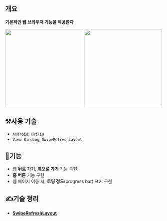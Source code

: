 ## 개요
<strong> 기본적인 웹 브라우저 기능을 제공한다</strong>

<img src="https://user-images.githubusercontent.com/40654227/170873222-819e8ca6-a78b-4ec7-bbfd-c3e864e0c919.png" width=250 align="left"/>
<img src="https://user-images.githubusercontent.com/40654227/170873281-241df9ba-a517-475a-86a3-66f00f82701d.png" width=250 align="center"/>

  
## ⚒️사용 기술
- `Android`, `Kotlin`
- `View Binding`, `SwipeRefreshLayout`
## 🔎기능
- 웹 **뒤로 가기**, **앞으로 가기** 기능 구현
- **홈 버튼** 기능 구현
- 웹 페이지 이동 시, **로딩 정도**(progress bar) 표기 구현

## ✍️기술 정리
- <strong>[SwipeRefreshLayout](https://devgeek.tistory.com/50)</strong>
